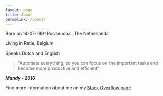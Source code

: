 ```yaml
---
layout: page
title: About
permalink: /about/
---
```


Born on 14-07-1991 Roosendaal, The Netherlands

Living in Retie, Belgium

Speaks Dutch and English

> "Automate everything, so you can focus on the important tasks and become more productive and efficient"

***Mandy - 2016***

Find more information about me on my [Stack Overflow page](https://stackoverflow.com/users/story/2886845)
